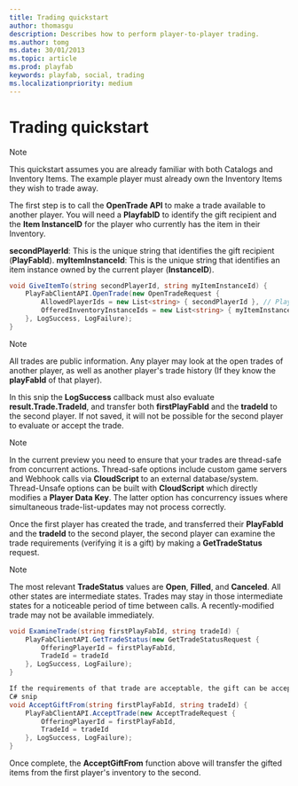 ```yaml
---
title: Trading quickstart
author: thomasgu
description: Describes how to perform player-to-player trading.
ms.author: tomg
ms.date: 30/01/2013
ms.topic: article
ms.prod: playfab
keywords: playfab, social, trading
ms.localizationpriority: medium
---
```


# Trading quickstart

> [!NOTE]
> This quickstart assumes you are already familiar with both Catalogs and Inventory Items. The example player must already own the Inventory Items they wish to trade away.

The first step is to call the **OpenTrade API** to make a trade available to another player. You will need a **PlayfabID** to identify the gift recipient and the **Item InstanceID** for the player who currently has the item in their Inventory.
  
**secondPlayerId**: This is the unique string that identifies the gift recipient (**PlayFabId**).
**myItemInstanceId**: This is the unique string that identifies an item instance owned by the current player (**InstanceID**).

```csharp
void GiveItemTo(string secondPlayerId, string myItemInstanceId) { 
    PlayFabClientAPI.OpenTrade(new OpenTradeRequest { 
        AllowedPlayerIds = new List<string> { secondPlayerId }, // PlayFab ID for the friend who will recieve your gift 
        OfferedInventoryInstanceIds = new List<string> { myItemInstanceId } // The item instanceId fetched from GetUserInventory() 
    }, LogSuccess, LogFailure); 
}
```

> [!NOTE]
> All trades are public information. Any player may look at the open trades of another player, as well as another player's trade history (If they know the **playFabId** of that player).

In this snip the **LogSuccess** callback must also evaluate **result.Trade.TradeId**, and transfer both **firstPlayFabId** and the **tradeId** to the second player. If not saved, it will not be possible for the second player to evaluate or accept the trade.
  
> [!NOTE]
> In the current preview you need to ensure that your trades are thread-safe from concurrent actions. Thread-safe options include custom game servers and Webhook calls via **CloudScript** to an external database/system. Thread-Unsafe options can be built with **CloudScript** which directly modifies a **Player Data Key**. The latter option has concurrency issues where simultaneous trade-list-updates may not process correctly.

Once the first player has created the trade, and transferred their **PlayFabId** and the **tradeId** to the second player, the second player can examine the trade requirements (verifying it is a gift) by making a **GetTradeStatus** request.

> [!NOTE]
> The most relevant **TradeStatus** values are **Open**, **Filled**, and **Canceled**. All other states are intermediate states. Trades may stay in those intermediate states for a noticeable period of time between calls. A recently-modified trade may not be available immediately.

```csharp
void ExamineTrade(string firstPlayFabId, string tradeId) { 
    PlayFabClientAPI.GetTradeStatus(new GetTradeStatusRequest { 
        OfferingPlayerId = firstPlayFabId, 
        TradeId = tradeId 
    }, LogSuccess, LogFailure); 
}

If the requirements of that trade are acceptable, the gift can be accepted using AcceptTrade 
C# snip 
void AcceptGiftFrom(string firstPlayFabId, string tradeId) { 
    PlayFabClientAPI.AcceptTrade(new AcceptTradeRequest { 
        OfferingPlayerId = firstPlayFabId, 
        TradeId = tradeId 
    }, LogSuccess, LogFailure); 
} 
```

Once complete, the **AcceptGiftFrom** function above will transfer the gifted items from the first player's inventory to the second.
